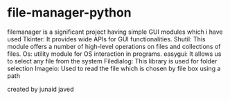 # file-manager-python

filemanager is a significant project having simple  GUI 
modules which i have used 
Tkinter: It provides wide APIs for GUI functionalities.
Shutil: This module offers a number of high-level operations on files and collections of files.
Os: utility module for OS interaction in programs.
easygui:  It allows us to select any file from the system
Filedialog: This library is used for folder selection
Imageio: Used to read the file which is chosen by file box using a path

created by junaid javed 
